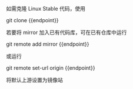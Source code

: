 如需克隆 Linux Stable 代码，使用

<tmpl z-lang="bash">
git clone {{endpoint}}
</tmpl>

若要将 mirror 加入已有代码库，可在已有仓库中运行

<tmpl z-lang="bash">
git remote add mirror {{endpoint}}
</tmpl>

或运行

<tmpl z-lang="bash">
git remote set-url origin {{endpoint}}
</tmpl>

将默认上游设置为镜像站
